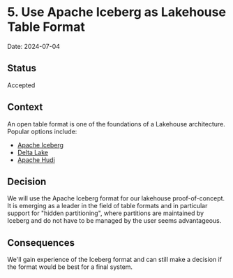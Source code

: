 # 5. Use Apache Iceberg as Lakehouse Table Format

Date: 2024-07-04

## Status

Accepted

## Context

An open table format is one of the foundations of a Lakehouse architecture.
Popular options include:

- [Apache Iceberg](https://iceberg.apache.org/)
- [Delta Lake](https://delta.io/)
- [Apache Hudi](https://hudi.apache.org/)

## Decision

We will use the Apache Iceberg format for our lakehouse proof-of-concept.
It is emerging as a leader in the field of table formats and in particular support for "hidden partitioning", where partitions are maintained by Iceberg and do not have to be managed by the user seems advantageous.

## Consequences

We'll gain experience of the Iceberg format and can still make a decision if
the format would be best for a final system.
